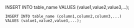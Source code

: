 INSERT INTO table_name
VALUES (value1,value2,value3,...);

```
INSERT INTO table_name (column1,column2,column3,...)
VALUES (value1,value2,value3,...);
```
